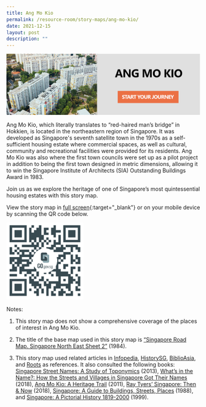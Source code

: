```yaml
---
title: Ang Mo Kio
permalink: /resource-room/story-maps/ang-mo-kio/
date: 2021-12-15
layout: post
description: ""
---
```

[<img src="/images/storymap-image-ang-mo-kio.jpg" alt="storymap-ang-mo-kio"/>](https://go.gov.sg/8nf8pi)

Ang Mo Kio, which literally translates to “red-haired man’s bridge” in Hokkien, is located in the northeastern region of Singapore. It was developed as Singapore's seventh satellite town in the 1970s as a self-sufficient housing estate where commercial spaces, as well as cultural, community and recreational facilities were provided for its residents. Ang Mo Kio was also where the first town councils were set up as a pilot project in addition to being the first town designed in metric dimensions, allowing it to win the Singapore Institute of Architects (SIA) Outstanding Buildings Award in 1983.

Join us as we explore the heritage of one of Singapore’s most quintessential housing estates with this story map.

View the story map in [full screen](https://go.gov.sg/8nf8pi){:target="_blank"} or on your mobile device by scanning the QR code below.

<img src="/images/qr-code-storymap-ang-mo-kio.jpg" alt="qr-code-storymap-ang-mo-kio" style="width:200px;" />

Notes:

1. This story map does not show a comprehensive coverage of the places of interest in Ang Mo Kio.

2. The title of the base map used in this story map is [“Singapore Road Map. Singapore North East Sheet 2”](https://www.nas.gov.sg/archivesonline/maps_building_plans/record-details/fb5d8a39-115c-11e3-83d5-0050568939ad) (1984).

3. This story map used related articles in [Infopedia](https://eresources.nlb.gov.sg/infopedia/), [HistorySG](http://eresources.nlb.gov.sg/history), [BiblioAsia](https://www.nlb.gov.sg/Browse/BiblioAsia.aspx), and [Roots](https://www.roots.sg/) as references. It also consulted the following books: [Singapore Street Names: A Study of Toponymics](https://eservice.nlb.gov.sg/item_holding.aspx?bid=200123850) (2013), [What’s in the Name?: How the Streets and Villages in Singapore Got Their Names](https://eservice.nlb.gov.sg/item_holding.aspx?bid=202924449) (2018), [Ang Mo Kio: A Heritage Trail](https://eservice.nlb.gov.sg/item_holding.aspx?bid=14119281) (2011), [Ray Tyers’ Singapore: Then & Now](https://eservice.nlb.gov.sg/item_holding.aspx?bid=203784837) (2018), [Singapore: A Guide to Buildings, Streets, Places](http://eservice.nlb.gov.sg/item_holding.aspx?bid=4712298) (1988), and [Singapore: A Pictorial History 1819-2000](http://eservice.nlb.gov.sg/item_holding.aspx?bid=9651676) (1999).